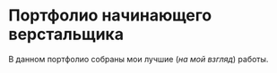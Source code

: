 # Портфолио начинающего верстальщика
В данном портфолио собраны мои лучшие (*на мой взгляд*) работы.